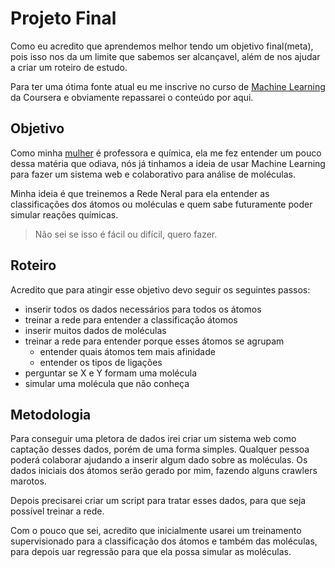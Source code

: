 # Projeto Final

Como eu acredito que aprendemos melhor tendo um objetivo final(meta), pois isso nos da um limite que sabemos ser alcançavel, além de nos ajudar a criar um roteiro de estudo.

Para ter uma ótima fonte atual eu me inscrive no curso de [Machine Learning](https://www.coursera.org/learn/machine-learning/) da Coursera e obviamente repassarei o conteúdo por aqui.

## Objetivo

Como minha [mulher](https://github.com/fpchemical/) é professora e química, ela me fez entender um pouco dessa matéria que odiava, nós já tinhamos a ideia de usar Machine Learning para fazer um sistema web e colaborativo para análise de moléculas.

Minha ideia é que treinemos a Rede Neral para ela entender as classificações dos átomos ou moléculas e quem sabe futuramente poder simular reações químicas.

> Não sei se isso é fácil ou difícil, quero fazer.

## Roteiro

Acredito que para atingir esse objetivo devo seguir os seguintes passos:

- inserir todos os dados necessários para todos os átomos
- treinar a rede para entender a classificação átomos
- inserir muitos dados de moléculas
- treinar a rede para entender porque esses átomos se agrupam
  - entender quais átomos tem mais afinidade 
  - entender os tipos de ligações
- perguntar se X e Y formam uma molécula
- simular uma molécula que não conheça

## Metodologia

Para conseguir uma pletora de dados irei criar um sistema web como captação desses dados, porém de uma forma simples. Qualquer pessoa poderá colaborar ajudando a inserir algum dado sobre as moléculas. Os dados iniciais dos átomos serão gerado por mim, fazendo alguns crawlers marotos.  

Depois precisarei criar um script para tratar esses dados, para que seja possível treinar a rede.

Com o pouco que sei, acredito que inicialmente usarei um treinamento supervisionado para a classificação dos átomos e também das moléculas, para depois uar regressão para que ela possa simular as moléculas.
